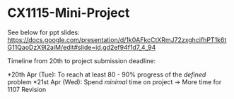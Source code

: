 # CX1115-Mini-Project

See below for ppt slides:
https://docs.google.com/presentation/d/1k0AFkcCtXRmJ72zxghcifhPT1k6tG11QaoDzX9l2aiM/edit#slide=id.gd2ef94f1d7_4_94


Timeline from 20th to project submission deadline:

*20th Apr (Tue): To reach at least 80 - 90% progress of the *defined* problem
*21st Apr (Wed): Spend *minimal* time on project -> More time for 1107 Revision
